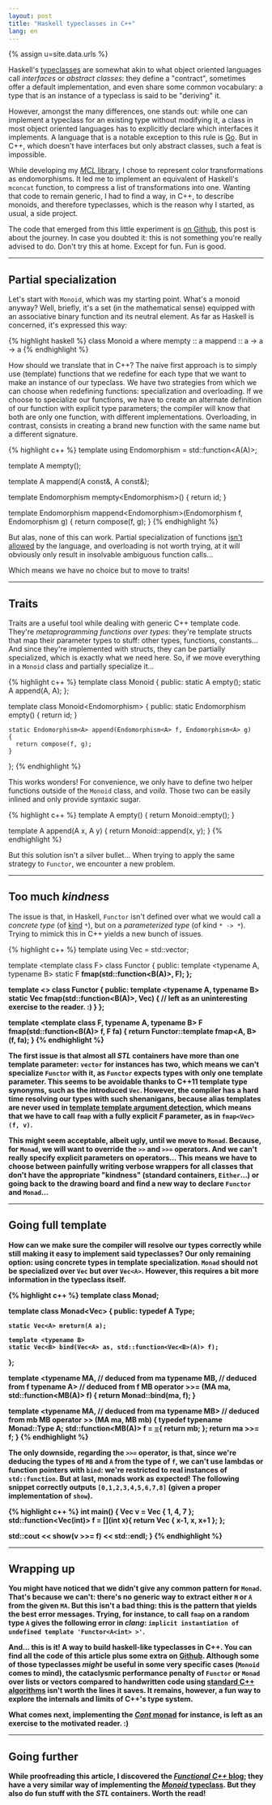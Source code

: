```yaml
---
layout: post
title: "Haskell typeclasses in C++"
lang: en
---
```


{% assign u=site.data.urls %}

Haskell's
[typeclasses](http://learnyouahaskell.com/types-and-typeclasses#typeclasses-101)
are somewhat akin to what object oriented languages call *interfaces* or
*abstract classes*: they define a "contract", sometimes offer a default
implementation, and even share some common vocabulary: a type that
is an instance of a typeclass is said to be "deriving" it.

However, amongst the many differences, one stands out: while one can
implement a typeclass for an existing type without modifying it, a class
in most object oriented languages has to explicitly declare which
interfaces it implements. A language that is a notable exception to this
rule is [Go](http://www.golangbootcamp.com/book/interfaces). But in C++,
which doesn't have interfaces but only abstract classes, such a feat is
impossible.

While developing my [*MCL* library](/en/{{u.projs}}#mcl), I chose to
represent color transformations as endomorphisms. It led me to implement
an equivalent of Haskell's `mconcat` function, to compress a list of
transformations into one. Wanting that code to remain generic, I had to
find a way, in C++, to describe monoids, and therefore typeclasses,
which is the reason why I started, as usual, a side project.

The code that emerged from this little experiment is
[on Github](https://github.com/nicuveo/CppTypeclasses), this post is
about the journey. In case you doubted it: this is not something you're
really advised to do. Don't try this at home. Except for fun. Fun is
good.

---

## Partial specialization

Let's start with `Monoid`, which was my starting point. What's a monoid
anyway? Well, briefly, it's a set (in the mathematical sense) equipped
with an associative binary function and its neutral element. As far as
Haskell is concerned, it's expressed this way:

{% highlight haskell %}
class Monoid a where
    mempty :: a
    mappend :: a -> a -> a
{% endhighlight %}

How should we translate that in C++? The naive first approach is to
simply use (template) functions that we redefine for each type that we
want to make an instance of our typeclass. We have two strategies from
which we can choose when redefining functions: specialization and
overloading. If we choose to specialize our functions, we have to create
an alternate definition of our function with explicit type parameters;
the compiler will know that both are only one function, with different
implementations. Overloading, in contrast, consists in creating a brand
new function with the same name but a different signature.

{% highlight c++ %}
template <typename A>
using Endomorphism = std::function<A(A)>;

template <typename A>
A mempty();

template <typename A>
A mappend(A const&, A const&);

template <typename A>
Endomorphism<A> mempty<Endomorphism<A>>()
{
  return id<A>;
}

template <typename A>
Endomorphism<A> mappend<Endomorphism<A>>(Endomorphism<A> f,
                                         Endomorphism<A> g)
{
  return compose(f, g);
}
{% endhighlight %}

But alas, none of this can work. Partial specialization of functions
[isn't allowed](http://www.gotw.ca/publications/mill17.htm) by the
language, and overloading is not worth trying, at it will obviously only
result in insolvable ambiguous function calls...

Which means we have no choice but to move to traits!

---

## Traits

Traits are a useful tool while dealing with generic C++ template
code. They're *metaprogramming functions over types*: they're template
structs that map their parameter types to stuff: other types, functions,
constants... And since they're implemented with structs, they can be
partially specialized, which is exactly what we need here. So, if we
move everything in a `Monoid` class and partially specialize it...

{% highlight c++ %}
template <typename A>
class Monoid
{
  public:
    static A empty();
    static A append(A, A);
};

template <typename A>
class Monoid<Endomorphism<A>>
{
  public:
    static Endomorphism<A> empty()
    {
      return id;
    }

    static Endomorphism<A> append(Endomorphism<A> f, Endomorphism<A> g)
    {
      return compose(f, g);
    }
};
{% endhighlight %}

This works wonders! For convenience, we only have to define two helper
functions outside of the `Monoid` class, and *voilà*. Those two can be
easily inlined and only provide syntaxic sugar.

{% highlight c++ %}
template <typename A>
A empty()
{
  return Monoid<A>::empty();
}

template <typename A>
A append(A x, A y)
{
  return Monoid<A>::append(x, y);
}
{% endhighlight %}

But this solution isn't a silver bullet... When trying to apply the same
strategy to `Functor`, we encounter a new problem.

----

## Too much *kindness*

The issue is that, in Haskell, `Functor` isn't defined over what we
would call a *concrete type* (of [kind](https://wiki.haskell.org/Kind)
`*`), but on a *parameterized type* (of kind `* -> *`). Trying to mimick
this in C++ yields a new bunch of issues.

{% highlight c++ %}
template <typename A>
using Vec = std::vector<A>;

template <template<typename> class F>
class Functor
{
  public:
    template <typename A, typename B>
    static F<B> fmap(std::function<B(A)>, F<A>);
};

template <>
class Functor<Vec>
{
  public:
    template <typename A, typename B>
    static Vec<B> fmap(std::function<B(A)>, Vec<A>)
    {
      // left as an uninteresting exercise to the reader. :)
    }
};

template <template<typename> class F, typename A, typename B>
F<B> fmap(std::function<B(A)> f, F<A> fa)
{
  return Functor<F>::template fmap<A, B>(f, fa);
}
{% endhighlight %}

The first issue is that almost all *STL* containers have more than one
template parameter: `vector` for instances has two, which means we can't
specialize `Functor` with it, as `Functor` expects types with only one
template parameter. This seems to be avoidable thanks to C++11 template
type synonyms, such as the introduced `Vec`. However, the compiler has a
hard time resolving our types with such shenanigans, because alias
templates are never used in
[template template argument detection](http://en.cppreference.com/w/cpp/language/template_argument_deduction),
which means that we have to call `fmap` with a fully explicit *F*
parameter, as in `fmap<Vec>(f, v)`.

This might seem acceptable, albeit ugly, until we move to
`Monad`. Because, for `Monad`, we will want to override the `>>` and
`>>=` operators. And we can't really specify explicit parameters on
operators... This means we have to choose between painfully writing
verbose wrappers for all classes that don't have the appropriate
"kindness" (standard containers, `Either`...) or going back to the
drawing board and find a new way to declare `Functor` and `Monad`...

---

## Going full template

How can we make sure the compiler will resolve our types correctly while
still making it easy to implement said typeclasses? Our only remaining
option: using concrete types in template specialization. `Monad` should
not be specialized over `Vec` but over `Vec<A>`. However, this requires
a bit more information in the typeclass itself.

{% highlight c++ %}
template <typename MA>
class Monad;

template <typename A>
class Monad<Vec<A>>
{
  public:
    typedef A Type;

    static Vec<A> mreturn(A a);

    template <typename B>
    static Vec<B> bind(Vec<A> as, std::function<Vec<B>(A)> f);
};

template <typename MA, // deduced from ma
          typename MB, // deduced from f
          typename A>  // deduced from f
MB operator >>= (MA ma, std::function<MB(A)> f)
{
  return Monad<MA>::bind(ma, f);
}

template <typename MA, // deduced from ma
          typename MB> // deduced from mb
MB operator >> (MA ma, MB mb)
{
  typedef typename Monad<MA>::Type A;
  std::function<MB(A)> f = [=](A){ return mb; };
  return ma >>= f;
}
{% endhighlight %}

The only downside, regarding the `>>=` operator, is that, since
we're deducing the types of `MB` and `A` from the type of `f`, we can't
use lambdas or function pointers with `bind`: we're restricted to real
instances of `std::function`. But at last, monads work as expected! The
following snippet correctly outputs `[0,1,2,3,4,5,6,7,8]` (given a
proper implementation of `show`).

{% highlight c++ %}
int main()
{
  Vec<int> v = Vec<int> { 1, 4, 7 };
  std::function<Vec<int>(int)> f =
    [](int x){ return Vec<int> { x-1, x, x+1 }; };

  std::cout << show(v >>= f) << std::endl;
}
{% endhighlight %}

----

## Wrapping up

You might have noticed that we didn't give any common pattern for
`Monad`. That's because we can't: there's no generic way to extract
either `M` or `A` from the given `MA`. But this isn't a bad thing: this
is the pattern that yields the best error messages. Trying, for
instance, to call `fmap` on a random type `A` gives the following error
in *clang*: `implicit instantiation of undefined template
'Functor<A<int> >'`.

And... this is it! A way to build haskell-like typeclasses in C++. You
can find all the code of this article plus some extra on
[Github](https://github.com/nicuveo/CppTypeclasses). Although some of
those typeclasses *might* be useful in some very specific cases
(`Monoid` comes to mind), the cataclysmic performance penalty of
`Functor` or `Monad` over lists or vectors compared to handwritten code
using
[standard C++ algorithms](http://www.cplusplus.com/reference/algorithm/)
isn't worth the lines it saves. It remains, however, a fun way to
explore the internals and limits of C++'s type system.

What comes next, implementing the
[*Cont* monad](http://en.wikibooks.org/wiki/Haskell/Continuation_passing_style)
for instance, is left as an exercise to the motivated reader. :)

---

## Going further

While proofreading this article, I discovered the
[*Functional C++* blog](https://functionalcpp.wordpress.com); they have
a very similar way of implementing the
[*Monoid* typeclass](https://functionalcpp.wordpress.com/2013/08/16/type-classes/). But
they also do fun stuff with the *STL* containers. Worth the read!
